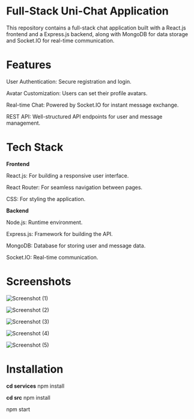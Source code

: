 # Full-Stack Uni-Chat Application

This repository contains a full-stack chat application built with a React.js frontend and a Express.js backend, along with MongoDB for data storage and Socket.IO for real-time communication.

# Features

User Authentication: Secure registration and login.

Avatar Customization: Users can set their profile avatars.

Real-time Chat: Powered by Socket.IO for instant message exchange.

REST API: Well-structured API endpoints for user and message management.

# Tech Stack

**Frontend**

React.js: For building a responsive user interface.

React Router: For seamless navigation between pages.

CSS: For styling the application.

**Backend**

Node.js: Runtime environment.

Express.js: Framework for building the API.

MongoDB: Database for storing user and message data.

Socket.IO: Real-time communication.
# Screenshots
![Screenshot (1)](https://github.com/user-attachments/assets/c770018a-aaa5-4f9d-b276-fc71ef51fb16)


![Screenshot (2)](https://github.com/user-attachments/assets/7b0408b5-7ed7-4da0-89be-204ed64546d5)


![Screenshot (3)](https://github.com/user-attachments/assets/c126ce34-82dd-43ee-afa8-290cdd5d3658)


![Screenshot (4)](https://github.com/user-attachments/assets/4176d50c-f4de-47d4-9c35-40e4c3d8ede5)


![Screenshot (5)](https://github.com/user-attachments/assets/687aeb8c-f412-4c1b-8ed8-a90970956bc4)



# Installation
**cd services**
npm install

**cd src**
npm install

npm start

